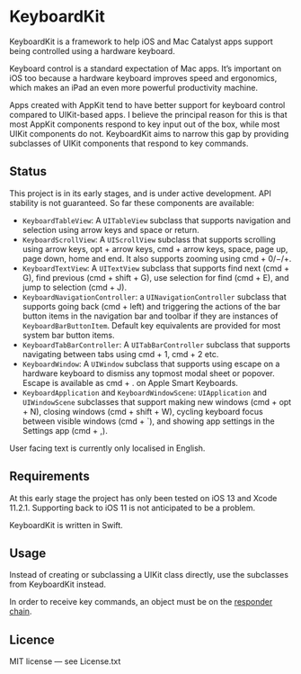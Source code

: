 # KeyboardKit

KeyboardKit is a framework to help iOS and Mac Catalyst apps support being controlled using a hardware keyboard.

Keyboard control is a standard expectation of Mac apps. It’s important on iOS too because a hardware keyboard improves speed and ergonomics, which makes an iPad an even more powerful productivity machine.

Apps created with AppKit tend to have better support for keyboard control compared to UIKit-based apps. I believe the principal reason for this is that most AppKit components respond to key input out of the box, while most UIKit components do not. KeyboardKit aims to narrow this gap by providing subclasses of UIKit components that respond to key commands.

## Status

This project is in its early stages, and is under active development. API stability is not guaranteed. So far these components are available:

- `KeyboardTableView`: A `UITableView` subclass that supports navigation and selection using arrow keys and space or return.
- `KeyboardScrollView`: A `UIScrollView` subclass that supports scrolling using arrow keys, opt + arrow keys, cmd + arrow keys, space, page up, page down, home and end. It also supports zooming using cmd + 0/−/+.
- `KeyboardTextView`: A `UITextView` subclass that supports find next (cmd + G), find previous (cmd + shift + G), use selection for find (cmd + E), and jump to selection (cmd + J).
- `KeyboardNavigationController`: a `UINavigationController` subclass that supports going back (cmd + left) and triggering the actions of the bar button items in the navigation bar and toolbar if they are instances of `KeyboardBarButtonItem`. Default key equivalents are provided for most system bar button items.
- `KeyboardTabBarController`: A `UITabBarController` subclass that supports navigating between tabs using cmd + 1, cmd + 2 etc.
- `KeyboardWindow`: A `UIWindow` subclass that supports using escape on a hardware keyboard to dismiss any topmost modal sheet or popover. Escape is available as cmd + . on Apple Smart Keyboards.
- `KeyboardApplication` and `KeyboardWindowScene`: `UIApplication` and `UIWindowScene` subclasses that support making new windows (cmd + opt + N), closing windows (cmd + shift + W), cycling keyboard focus between visible windows (cmd + \`), and showing app settings in the Settings app (cmd + ,).

User facing text is currently only localised in English.

## Requirements

At this early stage the project has only been tested on iOS 13 and Xcode 11.2.1. Supporting back to iOS 11 is not anticipated to be a problem.

KeyboardKit is written in Swift.

## Usage

Instead of creating or subclassing a UIKit class directly, use the subclasses from KeyboardKit instead.

In order to receive key commands, an object must be on the [responder chain](https://developer.apple.com/documentation/uikit/touches_presses_and_gestures/using_responders_and_the_responder_chain_to_handle_events).

## Licence

MIT license — see License.txt
